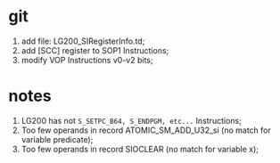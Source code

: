 # git
1. add file: LG200_SIRegisterInfo.td;
2. add [SCC] register to SOP1 Instructions;
2. modify VOP Instructions v0-v2 bits;

# notes
1. LG200 has not `S_SETPC_B64, S_ENDPGM, etc...`  Instructions;
2. Too few operands in record ATOMIC_SM_ADD_U32_si (no match for variable predicate);
3. Too few operands in record SIOCLEAR (no match for variable x);